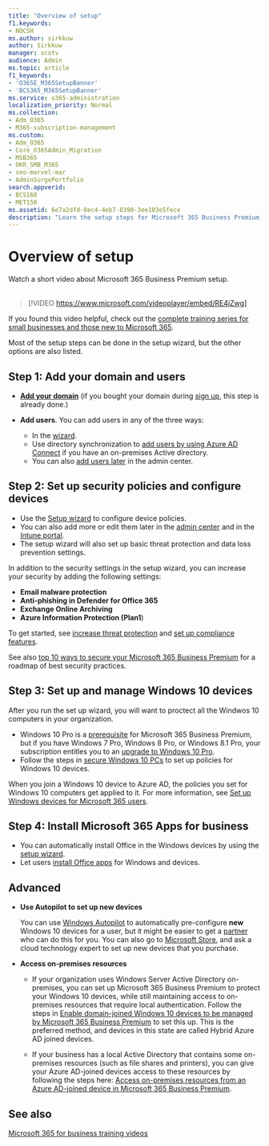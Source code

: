 ```yaml
---
title: "Overview of setup"
f1.keywords:
- NOCSH
ms.author: sirkkuw
author: Sirkkuw
manager: scotv
audience: Admin
ms.topic: article
f1_keywords:
- 'O365E_M365SetupBanner'
- 'BCS365_M365SetupBanner'
ms.service: o365-administration
localization_priority: Normal
ms.collection: 
- Adm_O365
- M365-subscription-management
ms.custom:
- Adm_O365
- Core_O365Admin_Migration
- MSB365
- OKR_SMB_M365
- seo-marvel-mar
- AdminSurgePortfolio
search.appverid:
- BCS160
- MET150
ms.assetid: 6e7a2dfd-8ec4-4eb7-8390-3ee103e5fece
description: "Learn the setup steps for Microsoft 365 Business Premium, from subscribing, to adding a domain and users, to setting up security policies, and more."
---
```


# Overview of setup

Watch a short video about Microsoft 365 Business Premium setup.<br><br>

> [!VIDEO https://www.microsoft.com/videoplayer/embed/RE4jZwg] 

If you found this video helpful, check out the [complete training series for small businesses and those new to Microsoft 365](https://support.microsoft.com/office/6ab4bbcd-79cf-4000-a0bd-d42ce4d12816).

Most of the setup steps can be done in the setup wizard, but the other options are also listed.

## Step 1: Add your domain and users

   - **[Add your domain](set-up.md#add-your-domain-to-personalize-sign-in)** (if you bought your domain during [sign up](sign-up.md), this step is already done.)

   - **Add users**. You can add users in any of the three ways:
        - In the [wizard](set-up.md#add-users-in-the-wizard).
        - Use directory synchronization to [add users by using Azure AD Connect](https://docs.microsoft.com/microsoft-365/enterprise/set-up-directory-synchronization) if you have an on-premises Active directory.
        - You can also [add users later](add-users-m365b.md) in the admin center.
## Step 2: Set up security policies and configure devices 

  - Use the [Setup wizard](set-up.md#protect-your-organization) to configure device policies. 
  - You can also add more or edit them later in the [admin center](view-policies-and-devices.md) and in the [Intune portal](https://docs.microsoft.com/intune/tutorial-walkthrough-intune-portal).
  - The setup wizard will also set up basic threat protection and data loss prevention settings.
  
  In addition to the security settings in the setup wizard, you can increase your security by adding the following settings:

- **Email malware protection**
- **Anti-phishing in Defender for Office 365**
- **Exchange Online Archiving**
- **Azure Information Protection (Plan1**)

To get started, see [increase threat protection](increase-threat-protection.md) and [set up compliance features](set-up-compliance.md).

See also [top 10 ways to secure your Microsoft 365 Business Premium](https://docs.microsoft.com/office365/admin/security-and-compliance/secure-your-business-data) for a roadmap of best security practices.

## Step 3: Set up and manage Windows 10 devices

After you run the set up wizard, you will want to proctect all the Windwos 10 computers in your organization.
  
- Windows 10 Pro is a [prerequisite](pre-requisites-for-data-protection.md) for Microsoft 365 Business Premium, but if you have Windows 7 Pro, Windows 8 Pro, or Windows 8.1 Pro, your subscription entitles you to an [upgrade to  Windows 10 Pro](https://docs.microsoft.com/microsoft-365/business/upgrade-to-windows-pro-creators-update).
- Follow the steps in [secure Windows 10 PCs](secure-win-10-pcs.md) to set up policies for Windows 10 devices.

When you join a Windows 10 device to Azure AD, the policies you set for Windows 10 computers get applied to it. For more information, see [Set up Windows devices for Microsoft 365 users](set-up-windows-devices.md).

## Step 4: Install Microsoft 365 Apps for business
- You can automatically install Office in the Windows devices by using the [setup wizard](set-up.md#deploy-office-365-client-apps).
- Let users [install Office apps](https://docs.microsoft.com/office365/admin/setup/install-applications) for Windows and devices.
     
## Advanced
- **Use Autopilot to set up new devices**
            
     You can use [Windows Autopilot](add-autopilot-devices-and-profile.md) to automatically pre-configure **new** Windows 10 devices for a user, but it might be easier to get a [partner](https://www.microsoft.com/solution-providers/search) who can do this for you. You can also go to [Microsoft Store](https://go.microsoft.com/fwlink/?linkid=874598), and ask a cloud technology expert to set up new devices that you purchase.

- **Access on-premises resources**

     - If your organization uses Windows Server Active Directory on-premises, you can set up Microsoft 365 Business Premium to protect your Windows 10 devices, while still maintaining access to on-premises resources that require local authentication. Follow the steps in [Enable domain-joined Windows 10 devices to be managed by Microsoft 365 Business Premium](manage-windows-devices.md) to set this up. This is the preferred method, and devices in this state are called Hybrid Azure AD joined devices.

    - If your business has a local Active Directory that contains some on-premises resources (such as file shares and printers), you can give your Azure AD-joined devices access to these resources by following the steps here: [Access on-premises resources from an Azure AD-joined device in Microsoft 365 Business Premium](access-resources.md).

## See also

[Microsoft 365 for business training videos](https://support.microsoft.com/office/6ab4bbcd-79cf-4000-a0bd-d42ce4d12816)
